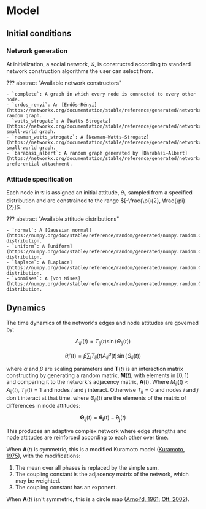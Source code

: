 # Model

## Initial conditions

### Network generation

At initialization, a social network, $\mathcal{G}$, is constructed according to standard network construction algorithms the user can select from.

??? abstract "Available network constructors"

    - `complete`: A graph in which every node is connected to every other node.
    - `erdos_renyi`: An [Erdős-Rényi](https://networkx.org/documentation/stable/reference/generated/networkx.generators.random_graphs.erdos_renyi_graph.html) random graph.
    - `watts_strogatz`: A [Watts–Strogatz](https://networkx.org/documentation/stable/reference/generated/networkx.generators.random_graphs.watts_strogatz_graph.html#networkx.generators.random_graphs.watts_strogatz_graph) small-world graph.
    - `newman_watts_strogatz`: A [Newman–Watts–Strogatz](https://networkx.org/documentation/stable/reference/generated/networkx.generators.random_graphs.newman_watts_strogatz_graph.html#networkx.generators.random_graphs.newman_watts_strogatz_graph) small-world graph.
    - `barabasi_albert`: A random graph generated by [Barabási–Albert](https://networkx.org/documentation/stable/reference/generated/networkx.generators.random_graphs.barabasi_albert_graph.html#networkx.generators.random_graphs.barabasi_albert_graph) preferential attachment.

### Attitude specification

Each node in $\mathcal{G}$ is assigned an initial attitude, $\theta_i$, sampled from a specified distribution and are constrained to the range $[-\frac{\pi}{2}, \frac{\pi}{2}]$.

??? abstract "Available attitude distributions"

    - `normal`: A [Gaussian normal](https://numpy.org/doc/stable/reference/random/generated/numpy.random.Generator.normal.html) distribution.
    - `uniform`: A [uniform](https://numpy.org/doc/stable/reference/random/generated/numpy.random.Generator.uniform.html#numpy.random.Generator.uniform) distribution.
    - `laplace`: A [Laplace](https://numpy.org/doc/stable/reference/random/generated/numpy.random.Generator.laplace.html#numpy.random.Generator.laplace) distribution.
    - `vonmises`: A [von Mises](https://numpy.org/doc/stable/reference/random/generated/numpy.random.Generator.vonmises.html#numpy.random.Generator.vonmises) distribution.

## Dynamics

The time dynamics of the network's edges and node attitudes are governed by:

$$
A_{ij}'(t) = T_{ij}(t) \sin(\Theta_{ij}(t))
$$

$$
\theta_i'(t) = \beta \sum_j T_{ij}(t) A_{ij}^\alpha(t) \sin(\Theta_{ij}(t))
$$

where $\alpha$ and $\beta$ are scaling parameters and $\mathbf{T}(t)$ is an interaction matrix constructing by generating a random matrix, $\mathbf{M}(t)$, with elements in $[0, 1)$ and comparing it to the network's adjacency matrix, $\mathbf{A}(t)$. Where $M_{ij}(t) < A_{ij}(t)$, $T_{ij}(t) = 1$ and nodes $i$ and $j$ interact. Otherwise $T_{ij} = 0$ and nodes $i$ and $j$ don't interact at that time.
where $\Theta_{ij}(t)$ are the elements of the matrix of differences in node attitudes:

$$
\mathbf{\Theta}_{ij}(t) = \mathbf{\theta_i}(t) - \mathbf{\theta_j}(t)
$$

This produces an adaptive complex network where edge strengths and node attitudes are reinforced according to each other over time.

When $\mathbf{A}(t)$ is symmetric, this is a modified Kuramoto model ([Kuramoto, 1975](https://doi.org/10.1007/BFb0013365)), with the modifications:

1. The mean over all phases is replaced by the simple sum.
2. The coupling constant is the adjacency matrix of the network, which may be weighted.
3. The coupling constant has an exponent.

When $\mathbf{A}(t)$ isn't symmetric, this is a circle map ([Arnol'd, 1961](https://mi.mathnet.ru/eng/izv3366); [Ott, 2002](https://www.cambridge.org/core/books/chaos-in-dynamical-systems/7A0749AE3FBBF4312A54D7573C2DAAB5)).
